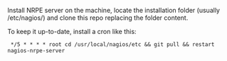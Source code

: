 Install NRPE server on the machine, locate the installation folder (usually /etc/nagios/) and clone this repo replacing the folder content.

To keep it up-to-date, install a cron like this:
```cron
 */5 * * * * root cd /usr/local/nagios/etc && git pull && restart nagios-nrpe-server
```
